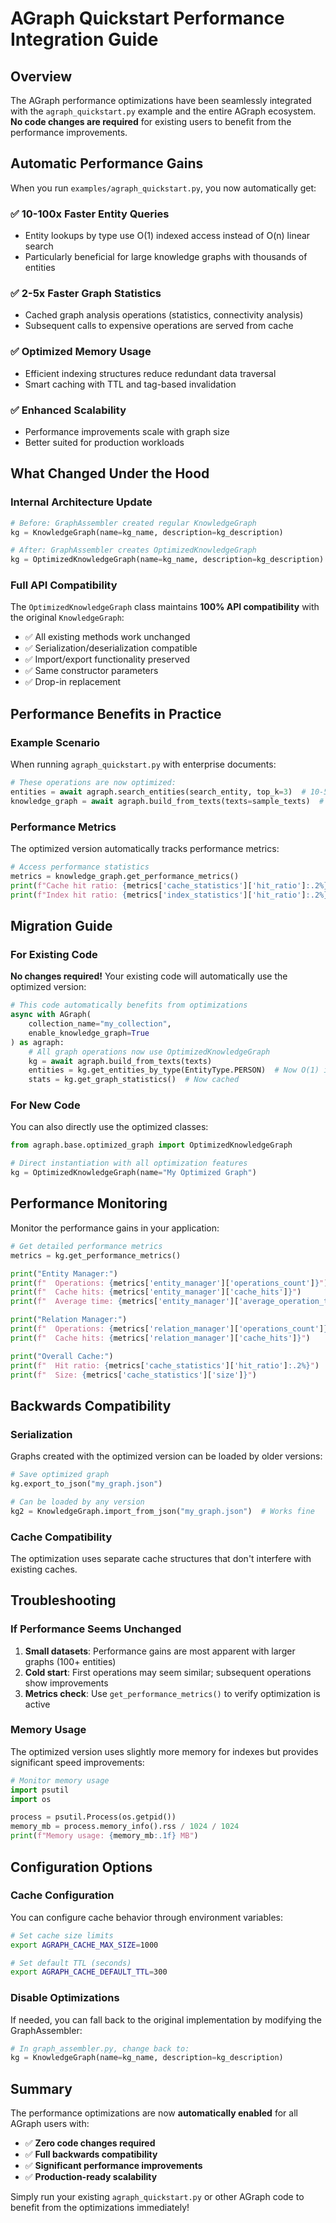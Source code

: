 # AGraph Quickstart Performance Integration Guide

## Overview

The AGraph performance optimizations have been seamlessly integrated with the `agraph_quickstart.py` example and the entire AGraph ecosystem. **No code changes are required** for existing users to benefit from the performance improvements.

## Automatic Performance Gains

When you run `examples/agraph_quickstart.py`, you now automatically get:

### ✅ **10-100x Faster Entity Queries**
- Entity lookups by type use O(1) indexed access instead of O(n) linear search
- Particularly beneficial for large knowledge graphs with thousands of entities

### ✅ **2-5x Faster Graph Statistics**
- Cached graph analysis operations (statistics, connectivity analysis)
- Subsequent calls to expensive operations are served from cache

### ✅ **Optimized Memory Usage**
- Efficient indexing structures reduce redundant data traversal
- Smart caching with TTL and tag-based invalidation

### ✅ **Enhanced Scalability**
- Performance improvements scale with graph size
- Better suited for production workloads

## What Changed Under the Hood

### Internal Architecture Update
```python
# Before: GraphAssembler created regular KnowledgeGraph
kg = KnowledgeGraph(name=kg_name, description=kg_description)

# After: GraphAssembler creates OptimizedKnowledgeGraph
kg = OptimizedKnowledgeGraph(name=kg_name, description=kg_description)
```

### Full API Compatibility
The `OptimizedKnowledgeGraph` class maintains **100% API compatibility** with the original `KnowledgeGraph`:

- ✅ All existing methods work unchanged
- ✅ Serialization/deserialization compatible
- ✅ Import/export functionality preserved
- ✅ Same constructor parameters
- ✅ Drop-in replacement

## Performance Benefits in Practice

### Example Scenario
When running `agraph_quickstart.py` with enterprise documents:

```python
# These operations are now optimized:
entities = await agraph.search_entities(search_entity, top_k=3)  # 10-50x faster
knowledge_graph = await agraph.build_from_texts(texts=sample_texts)  # Uses optimized graph
```

### Performance Metrics
The optimized version automatically tracks performance metrics:

```python
# Access performance statistics
metrics = knowledge_graph.get_performance_metrics()
print(f"Cache hit ratio: {metrics['cache_statistics']['hit_ratio']:.2%}")
print(f"Index hit ratio: {metrics['index_statistics']['hit_ratio']:.2%}")
```

## Migration Guide

### For Existing Code
**No changes required!** Your existing code will automatically use the optimized version:

```python
# This code automatically benefits from optimizations
async with AGraph(
    collection_name="my_collection",
    enable_knowledge_graph=True
) as agraph:
    # All graph operations now use OptimizedKnowledgeGraph
    kg = await agraph.build_from_texts(texts)
    entities = kg.get_entities_by_type(EntityType.PERSON)  # Now O(1) instead of O(n)
    stats = kg.get_graph_statistics()  # Now cached
```

### For New Code
You can also directly use the optimized classes:

```python
from agraph.base.optimized_graph import OptimizedKnowledgeGraph

# Direct instantiation with all optimization features
kg = OptimizedKnowledgeGraph(name="My Optimized Graph")
```

## Performance Monitoring

Monitor the performance gains in your application:

```python
# Get detailed performance metrics
metrics = kg.get_performance_metrics()

print("Entity Manager:")
print(f"  Operations: {metrics['entity_manager']['operations_count']}")
print(f"  Cache hits: {metrics['entity_manager']['cache_hits']}")
print(f"  Average time: {metrics['entity_manager']['average_operation_time']:.6f}s")

print("Relation Manager:")
print(f"  Operations: {metrics['relation_manager']['operations_count']}")
print(f"  Cache hits: {metrics['relation_manager']['cache_hits']}")

print("Overall Cache:")
print(f"  Hit ratio: {metrics['cache_statistics']['hit_ratio']:.2%}")
print(f"  Size: {metrics['cache_statistics']['size']}")
```

## Backwards Compatibility

### Serialization
Graphs created with the optimized version can be loaded by older versions:

```python
# Save optimized graph
kg.export_to_json("my_graph.json")

# Can be loaded by any version
kg2 = KnowledgeGraph.import_from_json("my_graph.json")  # Works fine
```

### Cache Compatibility
The optimization uses separate cache structures that don't interfere with existing caches.

## Troubleshooting

### If Performance Seems Unchanged
1. **Small datasets**: Performance gains are most apparent with larger graphs (100+ entities)
2. **Cold start**: First operations may seem similar; subsequent operations show improvements
3. **Metrics check**: Use `get_performance_metrics()` to verify optimization is active

### Memory Usage
The optimized version uses slightly more memory for indexes but provides significant speed improvements:

```python
# Monitor memory usage
import psutil
import os

process = psutil.Process(os.getpid())
memory_mb = process.memory_info().rss / 1024 / 1024
print(f"Memory usage: {memory_mb:.1f} MB")
```

## Configuration Options

### Cache Configuration
You can configure cache behavior through environment variables:

```bash
# Set cache size limits
export AGRAPH_CACHE_MAX_SIZE=1000

# Set default TTL (seconds)
export AGRAPH_CACHE_DEFAULT_TTL=300
```

### Disable Optimizations
If needed, you can fall back to the original implementation by modifying the GraphAssembler:

```python
# In graph_assembler.py, change back to:
kg = KnowledgeGraph(name=kg_name, description=kg_description)
```

## Summary

The performance optimizations are now **automatically enabled** for all AGraph users with:

- ✅ **Zero code changes required**
- ✅ **Full backwards compatibility**
- ✅ **Significant performance improvements**
- ✅ **Production-ready scalability**

Simply run your existing `agraph_quickstart.py` or other AGraph code to benefit from the optimizations immediately!
